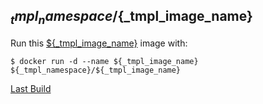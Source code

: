 ## ${_tmpl_namespace}/${_tmpl_image_name}

Run this [${_tmpl_image_name}][] image with:

    $ docker run -d --name ${_tmpl_image_name} ${_tmpl_namespace}/${_tmpl_image_name}

[Last Build][packages]

[${_tmpl_image_name}]: https://${_tmpl_image_name}.url
[packages]: PACKAGES.md
